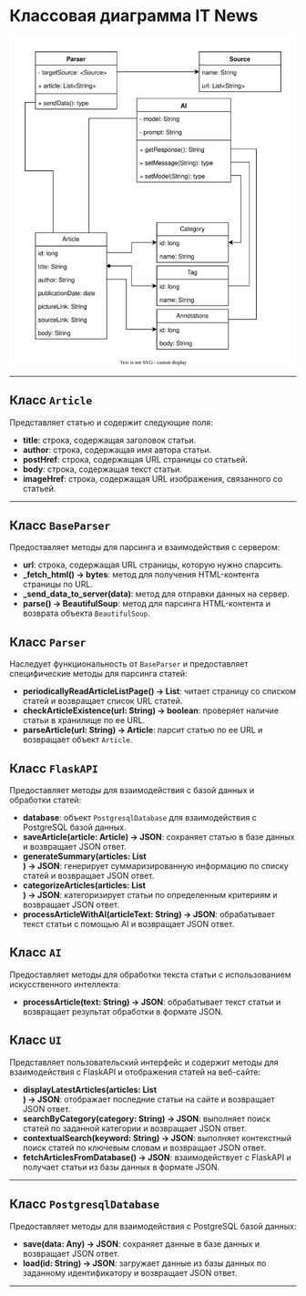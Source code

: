 # Классовая диаграмма IT News

![Классовая диаграмма IT News](ClassDiagram.svg)

---

## Класс `Article`

Представляет статью и содержит следующие поля:
- **title**: строка, содержащая заголовок статьи.
- **author**: строка, содержащая имя автора статьи.
- **postHref**: строка, содержащая URL страницы со статьей.
- **body**: строка, содержащая текст статьи.
- **imageHref**: строка, содержащая URL изображения, связанного со статьей.

---

## Класс `BaseParser`

Предоставляет методы для парсинга и взаимодействия с сервером:
- **url**: строка, содержащая URL страницы, которую нужно спарсить.
- **_fetch_html() -> bytes**: метод для получения HTML-контента страницы по URL.
- **_send_data_to_server(data)**: метод для отправки данных на сервер.
- **parse() -> BeautifulSoup**: метод для парсинга HTML-контента и возврата объекта `BeautifulSoup`.

## Класс `Parser`

Наследует функциональность от `BaseParser` и предоставляет специфические методы для парсинга статей:
- **periodicallyReadArticleListPage() -> List<String>**: читает страницу со списком статей и возвращает список URL статей.
- **checkArticleExistence(url: String) -> boolean**: проверяет наличие статьи в хранилище по ее URL.
- **parseArticle(url: String) -> Article**: парсит статью по ее URL и возвращает объект `Article`.

## Класс `FlaskAPI`

Предоставляет методы для взаимодействия с базой данных и обработки статей:
- **database**: объект `PostgresqlDatabase` для взаимодействия с PostgreSQL базой данных.
- **saveArticle(article: Article) -> JSON**: сохраняет статью в базе данных и возвращает JSON ответ.
- **generateSummary(articles: List<Article>) -> JSON**: генерирует суммаризированную информацию по списку статей и возвращает JSON ответ.
- **categorizeArticles(articles: List<Article>) -> JSON**: категоризирует статьи по определенным критериям и возвращает JSON ответ.
- **processArticleWithAI(articleText: String) -> JSON**: обрабатывает текст статьи с помощью AI и возвращает JSON ответ.

## Класс `AI`

Предоставляет методы для обработки текста статьи с использованием искусственного интеллекта:
- **processArticle(text: String) -> JSON**: обрабатывает текст статьи и возвращает результат обработки в формате JSON.

## Класс `UI`

Представляет пользовательский интерфейс и содержит методы для взаимодействия с FlaskAPI и отображения статей на веб-сайте:
- **displayLatestArticles(articles: List<Article>) -> JSON**: отображает последние статьи на сайте и возвращает JSON ответ.
- **searchByCategory(category: String) -> JSON**: выполняет поиск статей по заданной категории и возвращает JSON ответ.
- **contextualSearch(keyword: String) -> JSON**: выполняет контекстный поиск статей по ключевым словам и возвращает JSON ответ.
- **fetchArticlesFromDatabase() -> JSON**: взаимодействует с FlaskAPI и получает статьи из базы данных в формате JSON.

---

## Класс `PostgresqlDatabase`

Предоставляет методы для взаимодействия с PostgreSQL базой данных:
- **save(data: Any) -> JSON**: сохраняет данные в базе данных и возвращает JSON ответ.
- **load(id: String) -> JSON**: загружает данные из базы данных по заданному идентификатору и возвращает JSON ответ.

---
